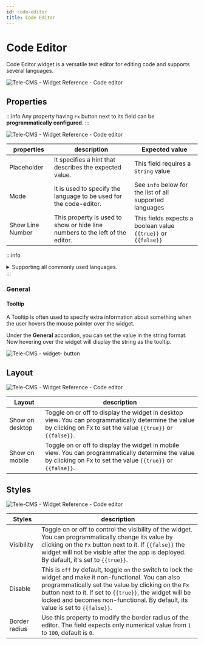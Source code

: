 ```yaml
---
id: code-editor
title: Code Editor
---
```

# Code Editor

Code Editor widget is a versatile text editor for editing code and supports several languages.

<div style={{textAlign: 'center'}}>

![Tele-CMS - Widget Reference - Code editor](/img/widgets/code-editor/editor.png)

</div>

## Properties

:::info
Any property having `Fx` button next to its field can be **programmatically configured**.
:::

<div style={{textAlign: 'center'}}>

![Tele-CMS - Widget Reference - Code editor](/img/widgets/code-editor/prop.png)

</div>

| properties      | description | Expected value |
| ----------- | ----------- | ----------------- |
| Placeholder |  It specifies a hint that describes the expected value.| This field requires a `String` value |
| Mode |  It is used to specify the language to be used for the code-editor.| See `info` below for the list of all supported languages |
| Show Line Number |  This property is used to show or hide line numbers to the left of the editor.| This fields expects a boolean value `{{true}}` or `{{false}}` |

:::info
<details>
<summary>Supporting all commonly used languages.</summary>
      <ul>
      <li>APL</li>
      <li>ASN.1</li>
      <li>Asterisk dialplan</li>
      <li>Brainfuck</li>
      <li>C, C++, C#</li>
      <li>Ceylon</li>
      <li>Clojure</li>
      <li>Closure Stylesheets (GSS)</li>
      <li>CMake</li>
      <li>COBOL</li>
      <li>CoffeeScript</li>
      <li>Common Lisp</li>
      <li>Crystal</li>
      <li>CSS</li>
      <li>Cypher</li>
      <li>Cython</li>
      <li>D</li>
      <li>Dart</li>
      <li>Django (templating language)</li>
      <li>Dockerfile</li>
      <li>diff</li>
      <li>DTD</li>
      <li>Dylan</li>
      <li>EBNF</li>
      <li>ECL</li>
      <li>Eiffel</li>
      <li>Elixir</li>
      <li>Elm</li>
      <li>Erlang</li>
      <li>Factor</li>
      <li>FCL</li>
      <li>Forth</li>
      <li>Fortran</li>
      <li>F#</li>
      <li>Gas (AT&amp;T-style assembly)</li>
      <li>Gherkin</li>
      <li>Go</li>
      <li>Groovy</li>
      <li>HAML</li>
      <li>Handlebars</li>
      <li>Haskell</li>
      <li>Haxe</li>
      <li>HTML embedded (JSP, ASP.NET)</li>
      <li>HTML mixed-mode</li>
      <li>HTTP</li>
      <li>IDL</li>
      <li>Java</li>
      <li>JavaScript (JSX)</li>
      <li>Jinja2</li>
      <li>Julia</li>
      <li>Kotlin</li>
      <li>LESS</li>
      <li>LiveScript</li>
      <li>Lua</li>
      <li>Markdown (GitHub-flavour)</li>
      <li>Mathematica</li>
      <li>mbox</li>
      <li>mIRC</li>
      <li>Modelica</li>
      <li>MscGen</li>
      <li>MUMPS</li>
      <li>Nginx</li>
      <li>NSIS</li>
      <li>N-Triples/N-Quads</li>
      <li>Objective C</li>
      <li>OCaml</li>
      <li>Octave (MATLAB)</li>
      <li>Oz</li>
      <li>Pascal</li>
      <li>PEG.js</li>
      <li>Perl</li>
      <li>PGP (ASCII armor)</li>
      <li>PHP</li>
      <li>Pig Latin</li>
      <li>PowerShell</li>
      <li>Properties files</li>
      <li>ProtoBuf</li>
      <li>Pug</li>
      <li>Puppet</li>
      <li>Python</li>
      <li>Q</li>
      <li>R</li>
      <li>RPM</li>
      <li>reStructuredText</li>
      <li>Ruby</li>
      <li>Rust</li>
      <li>SAS</li>
      <li>Sass</li>
      <li>Spreadsheet</li>
      <li>Scala</li>
      <li>Scheme</li>
      <li>SCSS</li>
      <li>Shell</li>
      <li>Sieve</li>
      <li>Slim</li>
      <li>Smalltalk</li>
      <li>Smarty</li>
      <li>Solr</li>
      <li>Soy</li>
      <li>Stylus</li>
      <li>SQL (several dialects)</li>
      <li>SPARQL</li>
      <li>Squirrel</li>
      <li>Swift</li>
      <li>sTeX, LaTeX</li>
      <li>Tcl</li>
      <li>Textile</li>
      <li>Tiddlywiki</li>
      <li>Tiki wiki</li>
      <li>TOML</li>
      <li>Tornado (templating language)</li>
      <li>troff (for manpages)</li>
      <li>TTCN</li>
      <li>TTCN Configuration</li>
      <li>Turtle</li>
      <li>Twig</li>
      <li>VB.NET</li>
      <li>VBScript</li>
      <li>Velocity</li>
      <li>Verilog/SystemVerilog</li>
      <li>VHDL</li>
      <li>Vue.js app</li>
      <li>Web IDL</li>
      <li>WebAssembly Text Format</li>
      <li>XML/HTML</li>
      <li>XQuery</li>
      <li>Yacas</li>
      <li>YAML</li>
      <li>YAML frontmatter</li>
      <li>Z80</li>
    </ul>
</details>
:::

### General

#### Tooltip

A Tooltip is often used to specify extra information about something when the user hovers the
mouse pointer over the widget.

Under the <b>General</b> accordion, you can set the value in the string format.
Now hovering over the widget will display the string as the tooltip.

<div style={{textAlign: 'center'}}>

![Tele-CMS - widget- button](/img/tooltip.png)

</div>

## Layout

<div style={{textAlign: 'center'}}>

![Tele-CMS - Widget Reference - Code editor](/img/widgets/code-editor/layout.png)

</div>

| Layout  | description |
| ----------- | ----------- |
| Show on desktop | Toggle on or off to display the widget in desktop view. You can programmatically determine the value by clicking on Fx to set the value `{{true}}` or `{{false}}`. |
| Show on mobile | Toggle on or off to display the widget in mobile view. You can programmatically determine the value by clicking on Fx to set the value `{{true}}` or `{{false}}`. |

## Styles

<div style={{textAlign: 'center'}}>

![Tele-CMS - Widget Reference - Code editor](/img/widgets/code-editor/styles.png)

</div>

| Styles  | description |
| ----------- | ----------- |
| Visibility | Toggle on or off to control the visibility of the widget. You can programmatically change its value by clicking on the `Fx` button next to it. If `{{false}}` the widget will not be visible after the app is deployed. By default, it's set to `{{true}}`. |
| Disable | This is `off` by default, toggle `on` the switch to lock the widget and make it non-functional. You can also programmatically set the value by clicking on the `Fx` button next to it. If set to `{{true}}`, the widget will be locked and becomes non-functional. By default, its value is set to `{{false}}`. |
| Border radius | Use this property to modify the border radius of the editor. The field expects only numerical value from `1` to `100`, default is `0`. |
